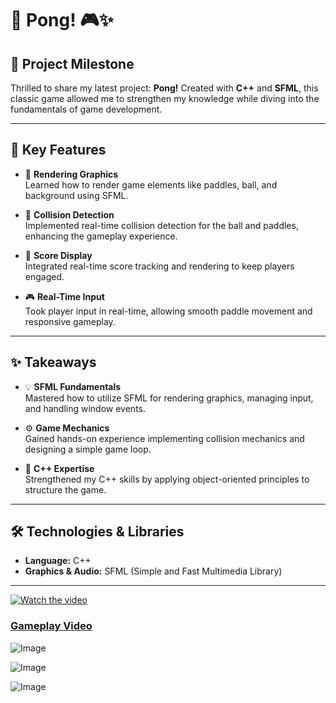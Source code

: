 # 🚀 Pong! 🎮✨

## 🌟 Project Milestone

Thrilled to share my latest project: **Pong!** Created with **C++** and **SFML**, this classic game allowed me to strengthen my knowledge while diving into the fundamentals of game development.

---

## 🎯 Key Features

- 🎨 **Rendering Graphics**  
  Learned how to render game elements like paddles, ball, and background using SFML.

- 🏓 **Collision Detection**  
  Implemented real-time collision detection for the ball and paddles, enhancing the gameplay experience.

- 🔢 **Score Display**  
  Integrated real-time score tracking and rendering to keep players engaged.

- 🎮 **Real-Time Input**  
  Took player input in real-time, allowing smooth paddle movement and responsive gameplay.

---

## ✨ Takeaways

- 💡 **SFML Fundamentals**  
  Mastered how to utilize SFML for rendering graphics, managing input, and handling window events.

- ⚙️ **Game Mechanics**  
  Gained hands-on experience implementing collision mechanics and designing a simple game loop.

- 🎨 **C++ Expertise**  
  Strengthened my C++ skills by applying object-oriented principles to structure the game.

---

## 🛠️ Technologies & Libraries

- **Language:** C++  
- **Graphics & Audio:** SFML (Simple and Fast Multimedia Library)

---

[![Watch the video](https://img.youtube.com/vi/Dpxidn4mX8o/maxresdefault.jpg)](https://youtu.be/Dpxidn4mX8o)
### [Gameplay Video](https://youtu.be/Dpxidn4mX8o)

![Image](https://github.com/user-attachments/assets/473bb6e3-66f0-414e-b295-54b1716ffa45)

![Image](https://github.com/user-attachments/assets/9e608b04-ddf7-44d3-950f-82b602cf9abb)

![Image](https://github.com/user-attachments/assets/33cd7130-40af-48fe-91b1-9e3129f2e9ba)
